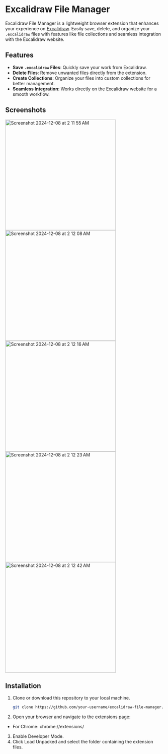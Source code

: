 # Excalidraw File Manager

Excalidraw File Manager is a lightweight browser extension that enhances your experience on [Excalidraw](https://excalidraw.com). Easily save, delete, and organize your `.excalidraw` files with features like file collections and seamless integration with the Excalidraw website.

## Features

- **Save `.excalidraw` Files**: Quickly save your work from Excalidraw.
- **Delete Files**: Remove unwanted files directly from the extension.
- **Create Collections**: Organize your files into custom collections for better management.
- **Seamless Integration**: Works directly on the Excalidraw website for a smooth workflow.

## Screenshots

<img width="351" alt="Screenshot 2024-12-08 at 2 11 55 AM" src="https://github.com/user-attachments/assets/cf2f085b-0b06-4a07-bde1-e4f5f3395ce7">
<img width="351" alt="Screenshot 2024-12-08 at 2 12 08 AM" src="https://github.com/user-attachments/assets/10d32928-b5d6-488c-b8fc-ae15acd21c73">
<img width="351" alt="Screenshot 2024-12-08 at 2 12 16 AM" src="https://github.com/user-attachments/assets/26e6c93b-0c5d-4d23-ad49-ca9ead6a7c3e">
<img width="351" alt="Screenshot 2024-12-08 at 2 12 23 AM" src="https://github.com/user-attachments/assets/3e831d28-ada5-4411-9ab0-4a8ab5460543">
<img width="351" alt="Screenshot 2024-12-08 at 2 12 42 AM" src="https://github.com/user-attachments/assets/e06f84a1-a45c-462f-8a7b-fa1e73ce1bd7">

## Installation

1. Clone or download this repository to your local machine.
   ```bash
   git clone https://github.com/your-username/excalidraw-file-manager.git

2.	Open your browser and navigate to the extensions page:
  - For Chrome: chrome://extensions/
3.	Enable Developer Mode.
4.	Click Load Unpacked and select the folder containing the extension files.
